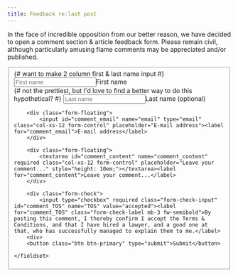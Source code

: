 ```yaml
---
title: Feedback re:last post
---
```

In the face of incredible opposition from our better reason, we have decided to open a comment section & article feedback form. Please remain civil, although particularly amusing flame comments may be appreciated and/or published.

<form action="submit.php">
    <fieldset class="form-control p-3 pb-1">
        <div class="row"> {# want to make 2 column first & last name input #}
            <div class="col-sm">
                <div class="form-floating">
                    <input id="comment_fname" name="fname" type="text" required class="form-control col-xs-12 col-sm-6 mb-1" placeholder="First name"><label for="comment_fname">First name</label>
                </div>
            </div>
            <div class="col-sm">
                <div class="form-floating"> {# not the prettiest, but I'd love to find a better way to do this hypothetical? #}
                    <input id="comment_lname" name="lname" type="text" class="form-control col-xs-12 col-sm-6" placeholder="Last name"><label for="comment_lname">Last name (optional)</label>
                </div>
            </div>
        </div>

        <div class="form-floating">
            <input id="comment_email" name="email" type="email" class="col-xs-12 form-control" placeholder="E-mail address"><label for="comment_email">E-mail address</label>
        </div>
        
        <div class="form-floating">
            <textarea id="comment_content" name="comment_content" required class="col-xs-12 form-control" placeholder="Leave your comment..." style="height: 10em;"></textarea><label for="comment_content">Leave your comment...</label>
        </div>
        
        <div class="form-check">
            <input type="checkbox" required class="form-check-input" id="comment_TOS" name="TOS" value="accepted"><label for="comment_TOS" class="form-check-label mb-3 fw-semibold">By posting this comment, I thereby confirm I accept the Terms & Conditions, and that I have hired a lawyer, and a good one at that, who has successfully managed to explain them to me.</label>
        <div>
        <button class="btn btn-primary" type="submit">Submit</button>

    </fieldset>
</form>